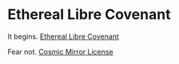 # Ethereal Libre Covenant

It begins.
[Ethereal Libre Covenant](https://github.com/cosmic-commons/elc/LICENSE.ELC_V1_0)

Fear not.
[Cosmic Mirror License](https://github.com/cosmic-commons/elc/LICENSE_LICENSE)
